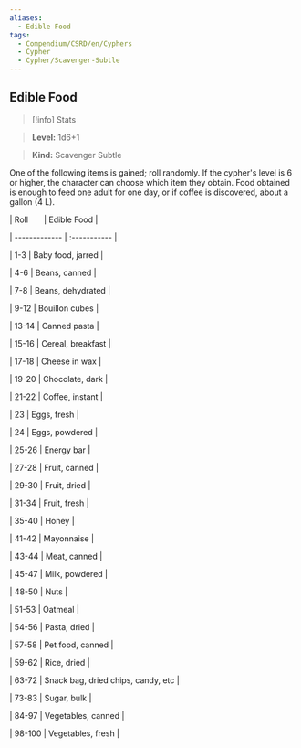 ```yaml
---
aliases:
  - Edible Food
tags:
  - Compendium/CSRD/en/Cyphers
  - Cypher
  - Cypher/Scavenger-Subtle
---
```

  
    
## Edible Food    
>[!info] Stats    
> **Level:** 1d6+1    
> **Kind:** Scavenger Subtle  
    
One of the following items is gained; roll randomly. If the cypher's level is 6 or higher, the character can choose which item they obtain. Food obtained is enough to feed one adult for one day, or if coffee is discovered, about a gallon (4 L).    
  
|  Roll &nbsp; &nbsp; &nbsp; | Edible Food  |    
| ------------- | :----------- |    
| 1-3 | Baby food, jarred |    
| 4-6 | Beans, canned |    
| 7-8 | Beans, dehydrated |    
| 9-12 | Bouillon cubes |    
| 13-14 | Canned pasta |    
| 15-16 | Cereal, breakfast |    
| 17-18 | Cheese in wax |    
| 19-20 | Chocolate, dark |    
| 21-22 | Coffee, instant |    
| 23 | Eggs, fresh |    
| 24 | Eggs, powdered |    
| 25-26 | Energy bar |    
| 27-28 | Fruit, canned |    
| 29-30 | Fruit, dried |    
| 31-34 | Fruit, fresh |    
| 35-40 | Honey |    
| 41-42 | Mayonnaise |    
| 43-44 | Meat, canned |    
| 45-47 | Milk, powdered |    
| 48-50 | Nuts |    
| 51-53 | Oatmeal |    
| 54-56 | Pasta, dried |    
| 57-58 | Pet food, canned |    
| 59-62 | Rice, dried |    
| 63-72 | Snack bag, dried chips, candy, etc |    
| 73-83 | Sugar, bulk |    
| 84-97 | Vegetables, canned |    
| 98-100 | Vegetables, fresh |